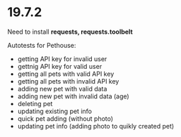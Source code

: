 # 19.7.2
Need to install **requests, requests.toolbelt**

Autotests for Pethouse:
- getting API key for invalid user
- gettnig API key for valid user
- getting all pets with valid API key
- getting all pets with invalid API key
- adding new pet with valid data
- adding new pet with invalid data (age)
- deleting pet
- updating existing pet info
- quick pet adding (without photo)
- updating pet info (adding photo to quikly created pet)

